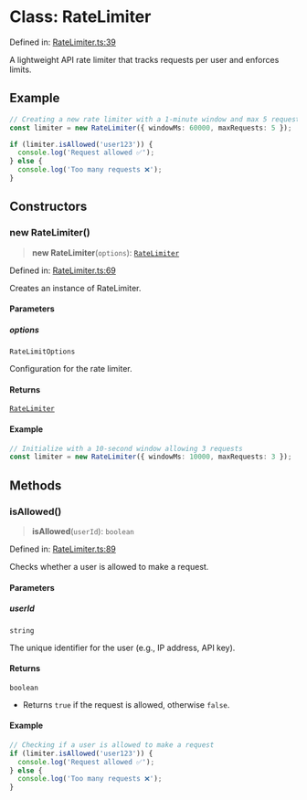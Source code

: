 # Class: RateLimiter

Defined in:
[RateLimiter.ts:39](https://github.com/The-Node-Forge/api-rate-limit/blob/726eba219c7ae3e0fc64d9c308da4556afdfe5b3/src/RateLimiter.ts#L39)

A lightweight API rate limiter that tracks requests per user and enforces limits.

## Example

```ts
// Creating a new rate limiter with a 1-minute window and max 5 requests
const limiter = new RateLimiter({ windowMs: 60000, maxRequests: 5 });

if (limiter.isAllowed('user123')) {
  console.log('Request allowed ✅');
} else {
  console.log('Too many requests ❌');
}
```

## Constructors

### new RateLimiter()

> **new RateLimiter**(`options`): [`RateLimiter`](RateLimiter.md)

Defined in:
[RateLimiter.ts:69](https://github.com/The-Node-Forge/api-rate-limit/blob/726eba219c7ae3e0fc64d9c308da4556afdfe5b3/src/RateLimiter.ts#L69)

Creates an instance of RateLimiter.

#### Parameters

##### options

`RateLimitOptions`

Configuration for the rate limiter.

#### Returns

[`RateLimiter`](RateLimiter.md)

#### Example

```ts
// Initialize with a 10-second window allowing 3 requests
const limiter = new RateLimiter({ windowMs: 10000, maxRequests: 3 });
```

## Methods

### isAllowed()

> **isAllowed**(`userId`): `boolean`

Defined in:
[RateLimiter.ts:89](https://github.com/The-Node-Forge/api-rate-limit/blob/726eba219c7ae3e0fc64d9c308da4556afdfe5b3/src/RateLimiter.ts#L89)

Checks whether a user is allowed to make a request.

#### Parameters

##### userId

`string`

The unique identifier for the user (e.g., IP address, API key).

#### Returns

`boolean`

- Returns `true` if the request is allowed, otherwise `false`.

#### Example

```ts
// Checking if a user is allowed to make a request
if (limiter.isAllowed('user123')) {
  console.log('Request allowed ✅');
} else {
  console.log('Too many requests ❌');
}
```

